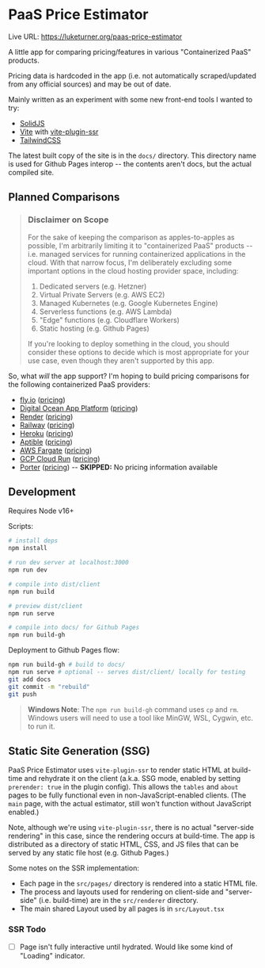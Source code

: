 # PaaS Price Estimator

Live URL: https://luketurner.org/paas-price-estimator

A little app for comparing pricing/features in various "Containerized PaaS" products.

Pricing data is hardcoded in the app (i.e. not automatically scraped/updated from any official sources) and may be out of date.

Mainly written as an experiment with some new front-end tools I wanted to try:

- [SolidJS](https://solidjs.com)
- [Vite](https://vitejs.dev/) with [vite-plugin-ssr](https://vite-plugin-ssr.com/)
- [TailwindCSS](https://tailwindcss.com/)

The latest built copy of the site is in the `docs/` directory. This directory name is used for Github Pages interop -- the contents aren't docs, but the actual compiled site.

## Planned Comparisons

> ### Disclaimer on Scope
> 
> For the sake of keeping the comparison as apples-to-apples as possible, I'm arbitrarily limiting it to "containerized PaaS" products -- i.e. managed services for running containerized applications in the cloud. With that narrow focus, I'm deliberately excluding some important options in the cloud hosting provider space, including:
> 
> 1. Dedicated servers (e.g. Hetzner)
> 2. Virtual Private Servers (e.g. AWS EC2)
> 3. Managed Kubernetes (e.g. Google Kubernetes Engine)
> 4. Serverless functions (e.g. AWS Lambda)
> 5. "Edge" functions (e.g. Cloudflare Workers)
> 6. Static hosting (e.g. Github Pages)
> 
> If you're looking to deploy something in the cloud, you should consider these options to decide which is most appropriate for your use case, even though they aren't supported by this app.

So, what *will* the app support? I'm hoping to build pricing comparisons for the following containerized PaaS providers:

- [fly.io](https://fly.io/) ([pricing](https://fly.io/docs/about/pricing/))
- [Digital Ocean App Platform](https://www.digitalocean.com/products/app-platform) ([pricing](https://www.digitalocean.com/pricing/app-platform))
- [Render](https://render.com/) ([pricing](https://render.com/pricing))
- [Railway](https://railway.app/) ([pricing](https://railway.app/pricing))
- [Heroku](https://www.heroku.com/) ([pricing](https://www.heroku.com/pricing))
- [Aptible](https://www.aptible.com/) ([pricing](https://www.aptible.com/pricing-plans))
- [AWS Fargate](https://aws.amazon.com/fargate/) ([pricing](https://aws.amazon.com/fargate/pricing/))
- [GCP Cloud Run](https://cloud.google.com/run) ([pricing](https://cloud.google.com/run#section-13))
- [Porter](https://porter.run/) ([pricing](https://porter.run/pricing)) -- **SKIPPED:** No pricing information available


## Development

Requires Node v16+

Scripts:

```bash
# install deps
npm install

# run dev server at localhost:3000
npm run dev

# compile into dist/client
npm run build

# preview dist/client
npm run serve

# compile into docs/ for Github Pages
npm run build-gh
```

Deployment to Github Pages flow:

```bash
npm run build-gh # build to docs/
npm run serve # optional -- serves dist/client/ locally for testing
git add docs
git commit -m "rebuild"
git push
```

> **Windows Note**: The `npm run build-gh` command uses `cp` and `rm`. Windows users will need to use a tool like MinGW, WSL, Cygwin, etc. to run it.
## Static Site Generation (SSG)

PaaS Price Estimator uses `vite-plugin-ssr` to render static HTML at build-time and rehydrate it on the client (a.k.a. SSG mode, enabled by setting `prerender: true` in the plugin config). This allows the `tables` and `about` pages to be fully functional even in non-JavaScript-enabled clients. (The `main` page, with the actual estimator, still won't function without JavaScript enabled.)

Note, although we're using `vite-plugin-ssr`, there is no actual "server-side rendering" in this case, since the rendering occurs at build-time. The app is distributed as a directory of static HTML, CSS, and JS files that can be served by any static file host (e.g. Github Pages.)

Some notes on the SSR implementation:

- Each page in the `src/pages/` directory is rendered into a static HTML file.
- The process and layouts used for rendering on client-side and "server-side" (i.e. build-time) are in the `src/renderer` directory.
- The main shared Layout used by all pages is in `src/Layout.tsx`

### SSR Todo

- [ ] Page isn't fully interactive until hydrated. Would like some kind of "Loading" indicator.